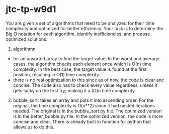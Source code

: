 # jtc-tp-w9d1
You are given a set of algorithms that need to be analyzed for their time complexity and optimized for better efficiency. Your task is to determine the Big O notation for each algorithm, identify inefficiencies, and propose optimized solutions.
1. algorithmn 
- for an unsorted array to find the target value; In the worst and average cases, the algorithm checks each element once which is O(n) time complexity. In the best case, the target value is found at the first position, resulting in O(1) time complexity. 
- there is no real optimization to this since as of now, the code is clear anc concise. The code also has to check every value regardless, unless it gets lucky on the first try; making it a (O)n time complexity. 
2. bubble_sort: takes an array and puts it into ascending order. For the original, the time complexity is O(n**2) since it had nested iterations needed. The original is in the bubble_sort.py file. The optimized version is in the better_bubble.py file. In the optimized version, the code is more concise and clear. There is already built in function for python that allows us to do this. 
